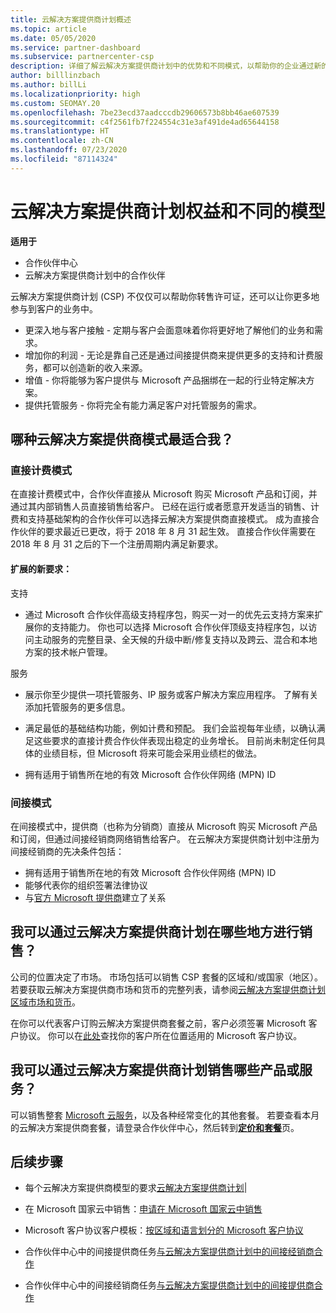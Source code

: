 ```yaml
---
title: 云解决方案提供商计划概述
ms.topic: article
ms.date: 05/05/2020
ms.service: partner-dashboard
ms.subservice: partnercenter-csp
description: 详细了解云解决方案提供商计划中的优势和不同模式，以帮助你的企业通过新的客户和新的专业知识发展壮大。
author: billlinzbach
ms.author: billLi
ms.localizationpriority: high
ms.custom: SEOMAY.20
ms.openlocfilehash: 7be23ecd37aadcccdb29606573b8bb46ae607539
ms.sourcegitcommit: c4f2561fb7f224554c31e3af491de4ad65644158
ms.translationtype: HT
ms.contentlocale: zh-CN
ms.lasthandoff: 07/23/2020
ms.locfileid: "87114324"
---
```

# <a name="cloud-solution-provider-program-benefits-and-different-models"></a>云解决方案提供商计划权益和不同的模型

**适用于**

- 合作伙伴中心
- 云解决方案提供商计划中的合作伙伴

云解决方案提供商计划 (CSP) 不仅仅可以帮助你转售许可证，还可以让你更多地参与到客户的业务中。

- 更深入地与客户接触 - 定期与客户会面意味着你将更好地了解他们的业务和需求。
- 增加你的利润 - 无论是靠自己还是通过间接提供商来提供更多的支持和计费服务，都可以创造新的收入来源。  
- 增值 - 你将能够为客户提供与 Microsoft 产品捆绑在一起的行业特定解决方案。
- 提供托管服务 - 你将完全有能力满足客户对托管服务的需求。 

## <a name="which-csp-model-is-best-for-me"></a>哪种云解决方案提供商模式最适合我？

### <a name="direct-bill-model"></a>直接计费模式

 在直接计费模式中，合作伙伴直接从 Microsoft 购买 Microsoft 产品和订阅，并通过其内部销售人员直接销售给客户。 已经在运行或者愿意开发适当的销售、计费和支持基础架构的合作伙伴可以选择云解决方案提供商直接模式。 成为直接合作伙伴的要求最近已更改，将于 2018 年 8 月 31 起生效。 直接合作伙伴需要在 2018 年 8 月 31 之后的下一个注册周期内满足新要求。

#### <a name="new-expanded-requirements"></a>扩展的新要求：

支持

- 通过 Microsoft 合作伙伴高级支持程序包，购买一对一的优先云支持方案来扩展你的支持能力。 你也可以选择 Microsoft 合作伙伴顶级支持程序包，以访问主动服务的完整目录、全天候的升级中断/修复支持以及跨云、混合和本地方案的技术帐户管理。

服务

- 展示你至少提供一项托管服务、IP 服务或客户解决方案应用程序。 了解有关添加托管服务的更多信息。

- 满足最低的基础结构功能，例如计费和预配。
我们会监视每年业绩，以确认满足这些要求的直接计费合作伙伴表现出稳定的业务增长。 目前尚未制定任何具体的业绩目标，但 Microsoft 将来可能会采用业绩栏的做法。

- 拥有适用于销售所在地的有效 Microsoft 合作伙伴网络 (MPN) ID

### <a name="indirect-model"></a>间接模式

在间接模式中，提供商（也称为分销商）直接从 Microsoft 购买 Microsoft 产品和订阅，但通过间接经销商网络销售给客户。 在云解决方案提供商计划中注册为间接经销商的先决条件包括：

- 拥有适用于销售所在地的有效 Microsoft 合作伙伴网络 (MPN) ID
- 能够代表你的组织签署法律协议
- 与[官方 Microsoft 提供商](https://partnercenter.microsoft.com/partner/find-a-provider)建立了关系

## <a name="where-can-i-sell-through-the-csp-program"></a>我可以通过云解决方案提供商计划在哪些地方进行销售？

公司的位置决定了市场。 市场包括可以销售 CSP 套餐的区域和/或国家（地区）。 若要获取云解决方案提供商市场和货币的完整列表，请参阅[云解决方案提供商计划区域市场和货币](regional-authorization-overview.md)。

在你可以代表客户订购云解决方案提供商套餐之前，客户必须签署 Microsoft 客户协议。 你可以在[此处](agreements.md)查找你的客户所在位置适用的 Microsoft 客户协议。  

## <a name="what-can-i-sell-through-the-csp-program"></a>我可以通过云解决方案提供商计划销售哪些产品或服务？

可以销售整套 [Microsoft 云服务](https://partner.microsoft.com/cloud-solution-provider/products-and-services)，以及各种经常变化的其他套餐。 若要查看本月的云解决方案提供商套餐，请登录合作伙伴中心，然后转到[**定价和套餐**](https://partnercenter.microsoft.com/pcv/sales)页。

## <a name="next-steps"></a>后续步骤

- 每个云解决方案提供商模型的要求[云解决方案提供商计划](https://partnercenter.microsoft.com/partner/cloud-solution-provider)|

- 在 Microsoft 国家云中销售：[申请在 Microsoft 国家云中销售](csp-national-clouds-overview.md)

- Microsoft 客户协议客户模板：[按区域和语言划分的 Microsoft 客户协议](agreements.md)

- 合作伙伴中心中的间接提供商任务[与云解决方案提供商计划中的间接经销商合作](indirect-provider-tasks-in-partner-center.md)

- 合作伙伴中心中的间接经销商任务[与云解决方案提供商计划中的间接提供商合作](indirect-reseller-tasks-in-partner-center.md)

